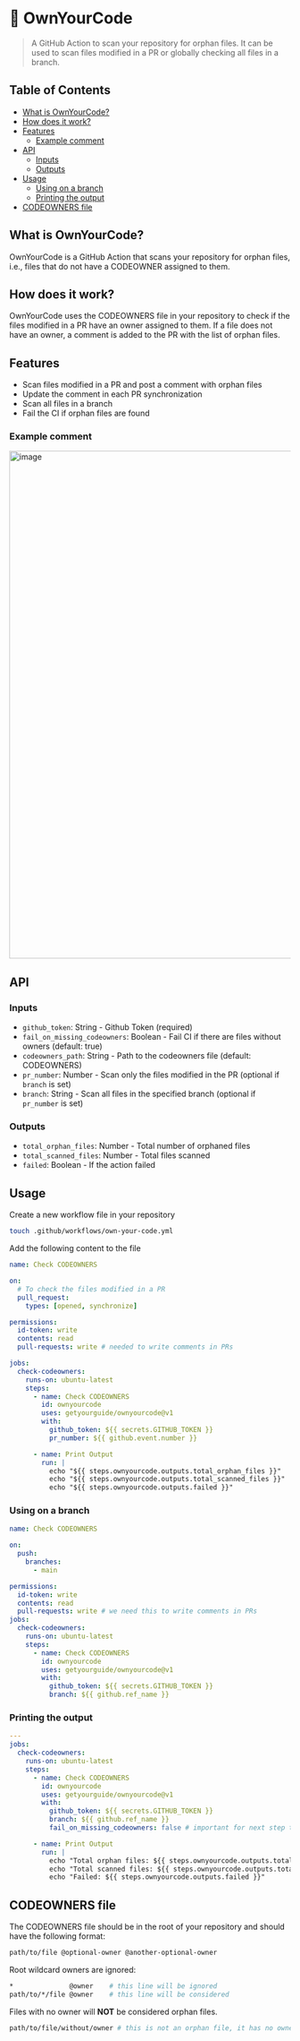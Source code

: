 # 📂 OwnYourCode

> A GitHub Action to scan your repository for orphan files. It can be used to
> scan files modified in a PR or globally checking all files in a branch.

## Table of Contents

- [What is OwnYourCode?](#what-is-ownyourcode)
- [How does it work?](#how-does-it-work)
- [Features](#features)
  - [Example comment](#example-comment)
- [API](#api)
  - [Inputs](#inputs)
  - [Outputs](#outputs)
- [Usage](#usage)
  - [Using on a branch](#using-on-a-branch)
  - [Printing the output](#printing-the-output)
- [CODEOWNERS file](#codeowners-file)

## What is OwnYourCode?

OwnYourCode is a GitHub Action that scans your repository for orphan files,
i.e., files that do not have a CODEOWNER assigned to them.

## How does it work?

OwnYourCode uses the CODEOWNERS file in your repository to check if the files
modified in a PR have an owner assigned to them. If a file does not have an
owner, a comment is added to the PR with the list of orphan files.

## Features

- Scan files modified in a PR and post a comment with orphan files
- Update the comment in each PR synchronization
- Scan all files in a branch
- Fail the CI if orphan files are found

### Example comment

<img width="907" alt="image" src="https://github.com/user-attachments/assets/e4047670-685e-4bd1-b474-5dffae590669">

## API

### Inputs

- `github_token`: String - Github Token (required)
- `fail_on_missing_codeowners`: Boolean - Fail CI if there are files without
  owners (default: true)
- `codeowners_path`: String - Path to the codeowners file (default: CODEOWNERS)
- `pr_number`: Number - Scan only the files modified in the PR (optional if
  `branch` is set)
- `branch`: String - Scan all files in the specified branch (optional if
  `pr_number` is set)

### Outputs

- `total_orphan_files`: Number - Total number of orphaned files
- `total_scanned_files`: Number - Total files scanned
- `failed`: Boolean - If the action failed

## Usage

Create a new workflow file in your repository

```sh
touch .github/workflows/own-your-code.yml
```

Add the following content to the file

```yaml
name: Check CODEOWNERS

on:
  # To check the files modified in a PR
  pull_request:
    types: [opened, synchronize]

permissions:
  id-token: write
  contents: read
  pull-requests: write # needed to write comments in PRs

jobs:
  check-codeowners:
    runs-on: ubuntu-latest
    steps:
      - name: Check CODEOWNERS
        id: ownyourcode
        uses: getyourguide/ownyourcode@v1
        with:
          github_token: ${{ secrets.GITHUB_TOKEN }}
          pr_number: ${{ github.event.number }}

      - name: Print Output
        run: |
          echo "${{ steps.ownyourcode.outputs.total_orphan_files }}"
          echo "${{ steps.ownyourcode.outputs.total_scanned_files }}"
          echo "${{ steps.ownyourcode.outputs.failed }}"
```

### Using on a branch

```yaml
name: Check CODEOWNERS

on:
  push:
    branches:
      - main

permissions:
  id-token: write
  contents: read
  pull-requests: write # we need this to write comments in PRs
jobs:
  check-codeowners:
    runs-on: ubuntu-latest
    steps:
      - name: Check CODEOWNERS
        id: ownyourcode
        uses: getyourguide/ownyourcode@v1
        with:
          github_token: ${{ secrets.GITHUB_TOKEN }}
          branch: ${{ github.ref_name }}
```

### Printing the output

```yaml
---
jobs:
  check-codeowners:
    runs-on: ubuntu-latest
    steps:
      - name: Check CODEOWNERS
        id: ownyourcode
        uses: getyourguide/ownyourcode@v1
        with:
          github_token: ${{ secrets.GITHUB_TOKEN }}
          branch: ${{ github.ref_name }}
          fail_on_missing_codeowners: false # important for next step to work

      - name: Print Output
        run: |
          echo "Total orphan files: ${{ steps.ownyourcode.outputs.total_orphan_files }}"
          echo "Total scanned files: ${{ steps.ownyourcode.outputs.total_scanned_files }}"
          echo "Failed: ${{ steps.ownyourcode.outputs.failed }}"
```

## CODEOWNERS file

The CODEOWNERS file should be in the root of your repository and should have the
following format:

```sh
path/to/file @optional-owner @another-optional-owner
```

Root wildcard owners are ignored:

```sh
*              @owner    # this line will be ignored
path/to/*/file @owner    # this line will be considered
```

Files with no owner will **NOT** be considered orphan files.

```sh
path/to/file/without/owner # this is not an orphan file, it has no owner
```

